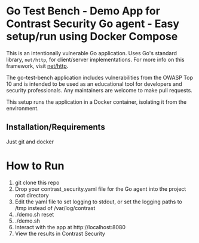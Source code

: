 # Go Test Bench - Demo App for Contrast Security Go agent - Easy setup/run using Docker Compose


This is an intentionally vulnerable Go application. Uses Go's standard library, `net/http`,
for client/server implementations. For more info on this framework, visit
[net/http](https://golang.org/pkg/net/http/).

The go-test-bench application includes vulnerabilities from the OWASP Top
10 and is intended to be used as an educational tool for developers and
security professionals. Any maintainers are welcome to make pull requests.

This setup runs the application in a Docker container, isolating it from the environment.

## Installation/Requirements

Just git and docker

# How to Run

1. git clone this repo
2. Drop your contrast_security.yaml file for the Go agent into the project root directory
3. Edit the yaml file to set logging to stdout, or set the logging paths to /tmp instead of /var/log/contrast
4. ./demo.sh reset
5. ./demo.sh
6. Interact with the app at http://localhost:8080
7. View the results in Contrast Security

